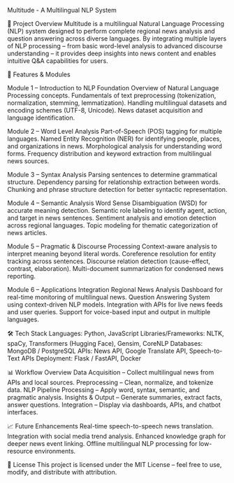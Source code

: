 Multitude - A Multilingual NLP System 

📌 Project Overview
Multitude is a multilingual Natural Language Processing (NLP) system designed to perform complete regional news analysis and question answering across diverse languages.
By integrating multiple layers of NLP processing – from basic word-level analysis to advanced discourse understanding – it provides deep insights into news content and enables intuitive Q&A capabilities for users.

🚀 Features & Modules

Module 1 – Introduction to NLP Foundation
Overview of Natural Language Processing concepts.
Fundamentals of text preprocessing (tokenization, normalization, stemming, lemmatization).
Handling multilingual datasets and encoding schemes (UTF-8, Unicode).
News dataset acquisition and language identification.

Module 2 – Word Level Analysis
Part-of-Speech (POS) tagging for multiple languages.
Named Entity Recognition (NER) for identifying people, places, and organizations in news.
Morphological analysis for understanding word forms.
Frequency distribution and keyword extraction from multilingual news sources.

Module 3 – Syntax Analysis
Parsing sentences to determine grammatical structure.
Dependency parsing for relationship extraction between words.
Chunking and phrase structure detection for better syntactic representation.

Module 4 – Semantic Analysis
Word Sense Disambiguation (WSD) for accurate meaning detection.
Semantic role labeling to identify agent, action, and target in news sentences.
Sentiment analysis and emotion detection across regional languages.
Topic modeling for thematic categorization of news articles.

Module 5 – Pragmatic & Discourse Processing
Context-aware analysis to interpret meaning beyond literal words.
Coreference resolution for entity tracking across sentences.
Discourse relation detection (cause-effect, contrast, elaboration).
Multi-document summarization for condensed news reporting.

Module 6 – Applications Integration
Regional News Analysis Dashboard for real-time monitoring of multilingual news.
Question Answering System using context-driven NLP models.
Integration with APIs for live news feeds and user queries.
Support for voice-based input and output in multiple languages.

🛠️ Tech Stack
Languages: Python, JavaScript
Libraries/Frameworks: NLTK, spaCy, Transformers (Hugging Face), Gensim, CoreNLP
Databases: MongoDB / PostgreSQL
APIs: News API, Google Translate API, Speech-to-Text APIs
Deployment: Flask / FastAPI, Docker

📊 Workflow Overview
Data Acquisition – Collect multilingual news from APIs and local sources.
Preprocessing – Clean, normalize, and tokenize data.
NLP Pipeline Processing – Apply word, syntax, semantic, and pragmatic analysis.
Insights & Output – Generate summaries, extract facts, answer questions.
Integration – Display via dashboards, APIs, and chatbot interfaces.

📈 Future Enhancements
Real-time speech-to-speech news translation.
Integration with social media trend analysis.
Enhanced knowledge graph for deeper news event linking.
Offline multilingual NLP processing for low-resource environments.

📜 License
This project is licensed under the MIT License – feel free to use, modify, and distribute with attribution.
